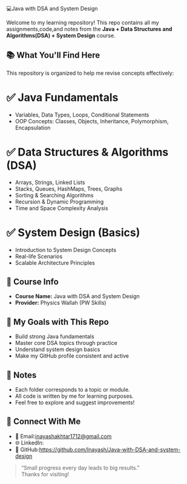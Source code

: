 💻Java with DSA and System Design

Welcome to my learning repository! This repo contains all my assignments,code,and notes from the **Java + Data Structures and Algorithms(DSA) + System Design** course.
## 📚 What You'll Find Here
This repository is organized to help me revise concepts effectively:
# ✅ Java Fundamentals
- Variables, Data Types, Loops, Conditional Statements
- OOP Concepts: Classes, Objects, Inheritance, Polymorphism, Encapsulation
# ✅ Data Structures & Algorithms (DSA)
- Arrays, Strings, Linked Lists
- Stacks, Queues, HashMaps, Trees, Graphs
- Sorting & Searching Algorithms
- Recursion & Dynamic Programming
- Time and Space Complexity Analysis
# ✅ System Design (Basics)
- Introduction to System Design Concepts
- Real-life Scenarios
- Scalable Architecture Principles
 
## 🎯 Course Info
- **Course Name:** Java with DSA and System Design  
- **Provider:** Physics Wallah (PW Skills)   

## 🚀 My Goals with This Repo
- Build strong Java fundamentals
- Master core DSA topics through practice
- Understand system design basics
- Make my GitHub profile consistent and active

## 📝 Notes

- Each folder corresponds to a topic or module.
- All code is written by me for learning purposes.
- Feel free to explore and suggest improvements!

## 🔗 Connect With Me

- 📧 Email:inayashakhtar1712@gmail.com
- 🌐 LinkedIn: 
- 📌 GitHub:https://github.com/Inayash/Java-with-DSA-and-system-design

> “Small progress every day leads to big results.”  
Thanks for visiting!
